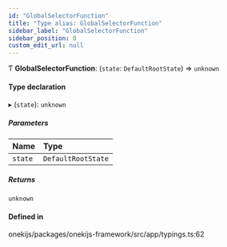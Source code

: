```yaml
---
id: "GlobalSelectorFunction"
title: "Type alias: GlobalSelectorFunction"
sidebar_label: "GlobalSelectorFunction"
sidebar_position: 0
custom_edit_url: null
---
```


Ƭ **GlobalSelectorFunction**: (`state`: `DefaultRootState`) => `unknown`

#### Type declaration

▸ (`state`): `unknown`

##### Parameters

| Name | Type |
| :------ | :------ |
| `state` | `DefaultRootState` |

##### Returns

`unknown`

#### Defined in

onekijs/packages/onekijs-framework/src/app/typings.ts:62
